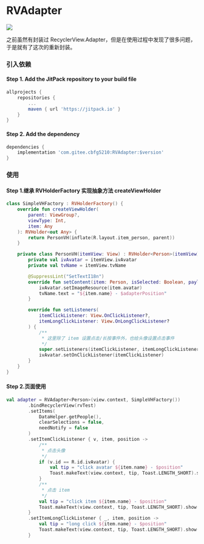# RVAdapter
[![](https://jitpack.io/v/com.gitee.cbfg5210/RVAdapter.svg)](https://jitpack.io/#com.gitee.cbfg5210/RVAdapter)

之前虽然有封装过 RecyclerView.Adapter，但是在使用过程中发现了很多问题，于是就有了这次的重新封装。

### 引入依赖
#### Step 1. Add the JitPack repository to your build file
```gradle
allprojects {
    repositories {
        ...
        maven { url 'https://jitpack.io' }
    }
}
```
#### Step 2. Add the dependency
```gradle
dependencies {
    implementation 'com.gitee.cbfg5210:RVAdapter:$version'
}
```

### 使用
#### Step 1.继承 RVHolderFactory 实现抽象方法 createViewHolder
```kotlin
class SimpleVHFactory : RVHolderFactory() {
    override fun createViewHolder(
        parent: ViewGroup?,
        viewType: Int,
        item: Any
    ): RVHolder<out Any> {
        return PersonVH(inflate(R.layout.item_person, parent))
    }

    private class PersonVH(itemView: View) : RVHolder<Person>(itemView) {
        private val ivAvatar = itemView.ivAvatar
        private val tvName = itemView.tvName

        @SuppressLint("SetTextI18n")
        override fun setContent(item: Person, isSelected: Boolean, payload: Any?) {
            ivAvatar.setImageResource(item.avatar)
            tvName.text = "${item.name} - $adapterPosition"
        }

        override fun setListeners(
            itemClickListener: View.OnClickListener?,
            itemLongClickListener: View.OnLongClickListener?
        ) {
            /**
             * 这里除了 item 设置点击/长按事件外，也给头像设置点击事件
             */
            super.setListeners(itemClickListener, itemLongClickListener)
            ivAvatar.setOnClickListener(itemClickListener)
        }
    }
}
```
#### Step 2.页面使用
```kotlin
val adapter = RVAdapter<Person>(view.context, SimpleVHFactory())
        .bindRecyclerView(rvTest)
        .setItems(
            DataHelper.getPeople(),
            clearSelections = false,
            needNotify = false
        )
        .setItemClickListener { v, item, position ->
            /**
             * 点击头像
             */
            if (v.id == R.id.ivAvatar) {
                val tip = "click avatar ${item.name} - $position"
                Toast.makeText(view.context, tip, Toast.LENGTH_SHORT).show()
            }
            /**
             * 点击 item
             */
            val tip = "click item ${item.name} - $position"
            Toast.makeText(view.context, tip, Toast.LENGTH_SHORT).show()
        }
        .setItemLongClickListener { _, item, position ->
            val tip = "long click ${item.name} - $position"
            Toast.makeText(view.context, tip, Toast.LENGTH_SHORT).show()
        }
```